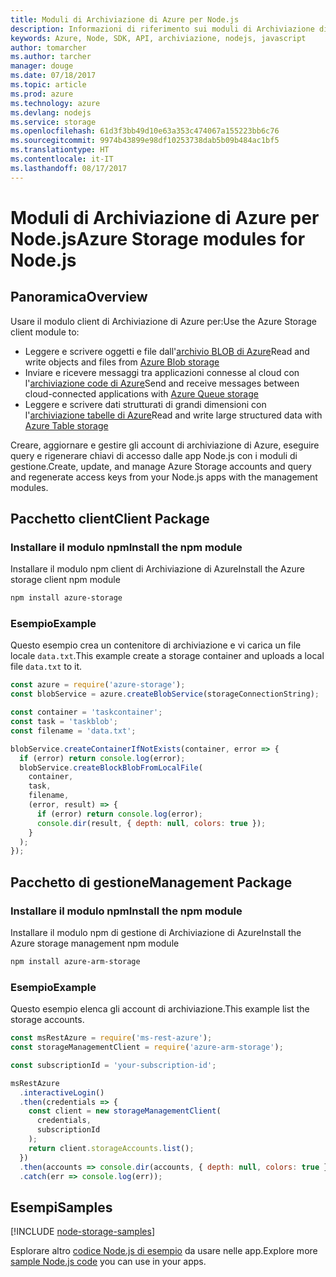 ```yaml
---
title: Moduli di Archiviazione di Azure per Node.js
description: Informazioni di riferimento sui moduli di Archiviazione di Azure per Node.js
keywords: Azure, Node, SDK, API, archiviazione, nodejs, javascript
author: tomarcher
ms.author: tarcher
manager: douge
ms.date: 07/18/2017
ms.topic: article
ms.prod: azure
ms.technology: azure
ms.devlang: nodejs
ms.service: storage
ms.openlocfilehash: 61d3f3bb49d10e63a353c474067a155223bb6c76
ms.sourcegitcommit: 9974b43899e98df10253738dab5b09b484ac1bf5
ms.translationtype: HT
ms.contentlocale: it-IT
ms.lasthandoff: 08/17/2017
---
```

# <a name="azure-storage-modules-for-nodejs"></a><span data-ttu-id="374a0-104">Moduli di Archiviazione di Azure per Node.js</span><span class="sxs-lookup"><span data-stu-id="374a0-104">Azure Storage modules for Node.js</span></span>

## <a name="overview"></a><span data-ttu-id="374a0-105">Panoramica</span><span class="sxs-lookup"><span data-stu-id="374a0-105">Overview</span></span>

<span data-ttu-id="374a0-106">Usare il modulo client di Archiviazione di Azure per:</span><span class="sxs-lookup"><span data-stu-id="374a0-106">Use the Azure Storage client module to:</span></span>

- <span data-ttu-id="374a0-107">Leggere e scrivere oggetti e file dall'[archivio BLOB di Azure](https://docs.microsoft.com/azure/storage/storage-nodejs-how-to-use-blob-storage)</span><span class="sxs-lookup"><span data-stu-id="374a0-107">Read and write objects and files from [Azure Blob storage](https://docs.microsoft.com/azure/storage/storage-nodejs-how-to-use-blob-storage)</span></span>
- <span data-ttu-id="374a0-108">Inviare e ricevere messaggi tra applicazioni connesse al cloud con l'[archiviazione code di Azure](https://docs.microsoft.com/azure/storage/storage-nodejs-how-to-use-queues)</span><span class="sxs-lookup"><span data-stu-id="374a0-108">Send and receive messages between cloud-connected applications with [Azure Queue storage](https://docs.microsoft.com/azure/storage/storage-nodejs-how-to-use-queues)</span></span>
- <span data-ttu-id="374a0-109">Leggere e scrivere dati strutturati di grandi dimensioni con l'[archiviazione tabelle di Azure](https://docs.microsoft.com/azure/storage/storage-nodejs-how-to-use-table-storage)</span><span class="sxs-lookup"><span data-stu-id="374a0-109">Read and write large structured data with [Azure Table storage](https://docs.microsoft.com/azure/storage/storage-nodejs-how-to-use-table-storage)</span></span>

<span data-ttu-id="374a0-110">Creare, aggiornare e gestire gli account di archiviazione di Azure, eseguire query e rigenerare chiavi di accesso dalle app Node.js con i moduli di gestione.</span><span class="sxs-lookup"><span data-stu-id="374a0-110">Create, update, and manage Azure Storage accounts and query and regenerate access keys from your Node.js apps with the management modules.</span></span>

## <a name="client-package"></a><span data-ttu-id="374a0-111">Pacchetto client</span><span class="sxs-lookup"><span data-stu-id="374a0-111">Client Package</span></span>

### <a name="install-the-npm-module"></a><span data-ttu-id="374a0-112">Installare il modulo npm</span><span class="sxs-lookup"><span data-stu-id="374a0-112">Install the npm module</span></span>

<span data-ttu-id="374a0-113">Installare il modulo npm client di Archiviazione di Azure</span><span class="sxs-lookup"><span data-stu-id="374a0-113">Install the Azure storage client npm module</span></span>

```bash
npm install azure-storage
```

### <a name="example"></a><span data-ttu-id="374a0-114">Esempio</span><span class="sxs-lookup"><span data-stu-id="374a0-114">Example</span></span>

<span data-ttu-id="374a0-115">Questo esempio crea un contenitore di archiviazione e vi carica un file locale `data.txt`.</span><span class="sxs-lookup"><span data-stu-id="374a0-115">This example create a storage container and uploads a local file `data.txt` to it.</span></span>

```javascript
const azure = require('azure-storage');
const blobService = azure.createBlobService(storageConnectionString);

const container = 'taskcontainer';
const task = 'taskblob';
const filename = 'data.txt';

blobService.createContainerIfNotExists(container, error => {
  if (error) return console.log(error);
  blobService.createBlockBlobFromLocalFile(
    container,
    task,
    filename,
    (error, result) => {
      if (error) return console.log(error);
      console.dir(result, { depth: null, colors: true });
    }
  );
});
```

## <a name="management-package"></a><span data-ttu-id="374a0-116">Pacchetto di gestione</span><span class="sxs-lookup"><span data-stu-id="374a0-116">Management Package</span></span>

### <a name="install-the-npm-module"></a><span data-ttu-id="374a0-117">Installare il modulo npm</span><span class="sxs-lookup"><span data-stu-id="374a0-117">Install the npm module</span></span> 

<span data-ttu-id="374a0-118">Installare il modulo npm di gestione di Archiviazione di Azure</span><span class="sxs-lookup"><span data-stu-id="374a0-118">Install the Azure storage management npm module</span></span>

```bash
npm install azure-arm-storage
```

### <a name="example"></a><span data-ttu-id="374a0-119">Esempio</span><span class="sxs-lookup"><span data-stu-id="374a0-119">Example</span></span>

<span data-ttu-id="374a0-120">Questo esempio elenca gli account di archiviazione.</span><span class="sxs-lookup"><span data-stu-id="374a0-120">This example list the storage accounts.</span></span>

```javascript
const msRestAzure = require('ms-rest-azure');
const storageManagementClient = require('azure-arm-storage');

const subscriptionId = 'your-subscription-id';

msRestAzure
  .interactiveLogin()
  .then(credentials => {
    const client = new storageManagementClient(
      credentials,
      subscriptionId
    );
    return client.storageAccounts.list();
  })
  .then(accounts => console.dir(accounts, { depth: null, colors: true }))
  .catch(err => console.log(err));
```

## <a name="samples"></a><span data-ttu-id="374a0-121">Esempi</span><span class="sxs-lookup"><span data-stu-id="374a0-121">Samples</span></span>

[!INCLUDE [node-storage-samples](../docs-ref-conceptual/includes/storage-samples.md)]

<span data-ttu-id="374a0-122">Esplorare altro [codice Node.js di esempio](https://azure.microsoft.com/resources/samples/?platform=nodejs) da usare nelle app.</span><span class="sxs-lookup"><span data-stu-id="374a0-122">Explore more [sample Node.js code](https://azure.microsoft.com/resources/samples/?platform=nodejs) you can use in your apps.</span></span>
